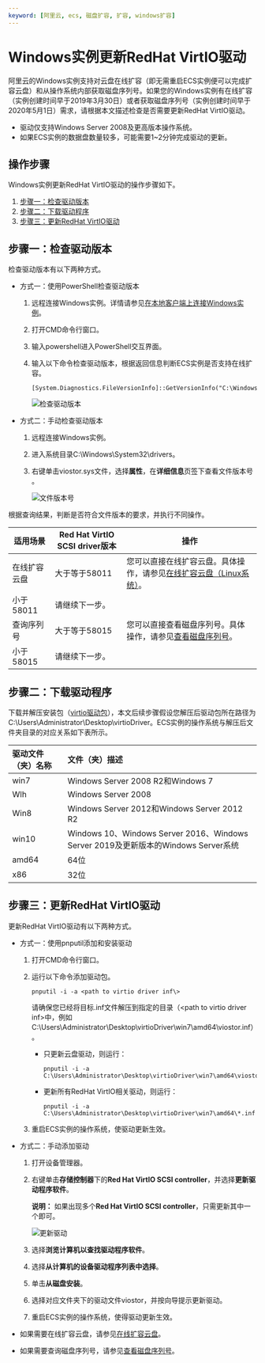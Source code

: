 ```yaml
---
keyword: [阿里云, ecs, 磁盘扩容, 扩容, windows扩容]
---
```


# Windows实例更新RedHat VirtIO驱动

阿里云的Windows实例支持对云盘在线扩容（即无需重启ECS实例便可以完成扩容云盘）和从操作系统内部获取磁盘序列号。如果您的Windows实例有在线扩容（实例创建时间早于2019年3月30日）或者获取磁盘序列号（实例创建时间早于2020年5月1日）需求，请根据本文描述检查是否需要更新RedHat VirtIO驱动。

-   驱动仅支持Windows Server 2008及更高版本操作系统。
-   如果ECS实例的数据盘数量较多，可能需要1~2分钟完成驱动的更新。

## 操作步骤

Windows实例更新RedHat VirtIO驱动的操作步骤如下。

1.  [步骤一：检查驱动版本](#section_mhl_nhy_dhb)
2.  [步骤二：下载驱动程序](#section_93w_k6h_jgz)
3.  [步骤三：更新RedHat VirtIO驱动](#section_pvf_cr1_qgb)

## 步骤一：检查驱动版本

检查驱动版本有以下两种方式。

-   方式一：使用PowerShell检查驱动版本
    1.  远程连接Windows实例。详情请参见[在本地客户端上连接Windows实例](/cn.zh-CN/实例/连接实例/使用第三方客户端工具连接实例/在本地客户端上连接Windows实例.md)。
    2.  打开CMD命令行窗口。
    3.  输入powershell进入PowerShell交互界面。
    4.  输入以下命令检查驱动版本，根据返回信息判断ECS实例是否支持在线扩容。

        ```
        [System.Diagnostics.FileVersionInfo]::GetVersionInfo("C:\Windows\System32\drivers\viostor.sys")
        ```

        ![检查驱动版本](https://static-aliyun-doc.oss-accelerate.aliyuncs.com/assets/img/zh-CN/5563359951/p41813.png)

-   方式二：手动检查驱动版本
    1.  远程连接Windows实例。
    2.  进入系统目录C:\\Windows\\System32\\drivers。
    3.  右键单击viostor.sys文件，选择**属性**，在**详细信息**页签下查看文件版本号 。

        ![文件版本号](https://static-aliyun-doc.oss-accelerate.aliyuncs.com/assets/img/zh-CN/5563359951/p41818.png)


根据查询结果，判断是否符合文件版本的要求，并执行不同操作。

|适用场景|Red Hat VirtIO SCSI driver版本|操作|
|----|----------------------------|--|
|在线扩容云盘|大于等于58011|您可以直接在线扩容云盘。具体操作，请参见[在线扩容云盘（Linux系统）](/cn.zh-CN/块存储/扩容云盘/在线扩容云盘（Linux系统）.md)。|
|小于58011|请继续下一步。|
|查询序列号|大于等于58015|您可以直接查看磁盘序列号。具体操作，请参见[查看磁盘序列号](/cn.zh-CN/块存储/云盘基础操作/查看磁盘序列号.md)。|
|小于58015|请继续下一步。|

## 步骤二：下载驱动程序

下载并解压安装包（[virtio驱动包](https://docs-aliyun.cn-hangzhou.oss.aliyun-inc.com/assets/attach/169523/cn_zh/1590721781509/virtio_58015.zip)），本文后续步骤假设您解压后驱动包所在路径为C:\\Users\\Administrator\\Desktop\\virtioDriver。ECS实例的操作系统与解压后文件夹目录的对应关系如下表所示。

|驱动文件（夹）名称|文件（夹）描述|
|:--------|:------|
|win7|Windows Server 2008 R2和Windows 7|
|Wlh|Windows Server 2008|
|Win8|Windows Server 2012和Windows Server 2012 R2|
|win10|Windows 10、Windows Server 2016、Windows Server 2019及更新版本的Windows Server系统|
|amd64|64位|
|x86|32位|

## 步骤三：更新RedHat VirtIO驱动

更新RedHat VirtIO驱动有以下两种方式。

-   方式一：使用pnputil添加和安装驱动
    1.  打开CMD命令行窗口。
    2.  运行以下命令添加驱动包。

        ```
        pnputil -i -a <path to virtio driver inf\>
        ```

        请确保您已经将目标.inf文件解压到指定的目录（<path to virtio driver inf\>中，例如C:\\Users\\Administrator\\Desktop\\virtioDriver\\win7\\amd64\\viostor.inf）。

        -   只更新云盘驱动，则运行：

            ```
            pnputil -i -a C:\Users\Administrator\Desktop\virtioDriver\win7\amd64\viostor.inf
            ```

        -   更新所有RedHat VirtIO相关驱动，则运行：

            ```
            pnputil -i -a C:\Users\Administrator\Desktop\virtioDriver\win7\amd64\*.inf
            ```

    3.  重启ECS实例的操作系统，使驱动更新生效。
-   方式二：手动添加驱动
    1.  打开设备管理器。
    2.  右键单击**存储控制器**下的**Red Hat VirtIO SCSI controller**，并选择**更新驱动程序软件**。

        **说明：** 如果出现多个**Red Hat VirtIO SCSI controller**，只需更新其中一个即可。

        ![更新驱动](https://static-aliyun-doc.oss-accelerate.aliyuncs.com/assets/img/zh-CN/5563359951/p41810.png)

    3.  选择**浏览计算机以查找驱动程序软件**。
    4.  选择**从计算机的设备驱动程序列表中选择**。
    5.  单击**从磁盘安装**。
    6.  选择对应文件夹下的驱动文件viostor，并按向导提示更新驱动。
    7.  重启ECS实例的操作系统，使得驱动更新生效。

-   如果需要在线扩容云盘，请参见[在线扩容云盘](/cn.zh-CN/块存储/扩容云盘/在线扩容云盘（Linux系统）.md)。
-   如果需要查询磁盘序列号，请参见[查看磁盘序列号](/cn.zh-CN/块存储/云盘基础操作/查看磁盘序列号.md)。

